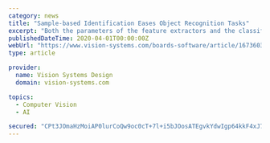 ```yaml
---
category: news
title: "Sample-based Identification Eases Object Recognition Tasks"
excerpt: "Both the parameters of the feature extractors and the classifiers must also be optimized for the object recognition task. Since these parameters may not be intuitive, expert knowledge is required. This involves extensive evaluation of specific object types ..."
publishedDateTime: 2020-04-01T00:00:00Z
webUrl: "https://www.vision-systems.com/boards-software/article/16736036/samplebased-identification-eases-object-recognition-tasks"
type: article

provider:
  name: Vision Systems Design
  domain: vision-systems.com

topics:
  - Computer Vision
  - AI

secured: "CPt3JOmaHzMoiAP0lurCoQw9oc0cT+7l+i5bJOosATEgvkYdwIgp64kkF4xJ79Xe3H97X3y+Xp5PZTeuts6P6OUNDDgaR4ePI7O5mFJEQzJqxSPzH0LHwoXtHqWKbxOr8fJ0RHtLrOmJZhXc9wzrdRerQhIluP8z8Ik/1WaBqkFym71Oj5the3Gf+VfI8mIKpvSj7S+fpnRi6RAMm/DSA5sofywu+1HKnUVVZz0ppKtbmW9Uc4HGwFquhVnnfkMCyQUkKsgy2rSUspUY1o6Q8Cfhg8jqfhro5rNxwJz0lUYWxRsnt8JtpWrFIFf5t1Jo;d5+kCle0Pa7sA5gF62uigA=="
---
```


